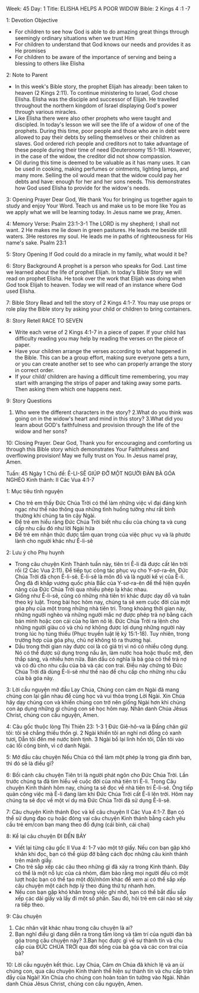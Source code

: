 Week: 45
Day: 1
Title: ELISHA HELPS A POOR WIDOW
Bible: 2 Kings 4 :1 -7

1: Devotion Objective
- For children to see how God is able to do amazing great things through seemingly ordinary situations when we trust Him
- For children to understand that God knows our needs and provides it as He promises
- For children to be aware of the importance of serving and being a blessing to others like Elisha

2: Note to Parent
- In this week's Bible story, the prophet Elijah has already: been taken to heaven (2 Kings 2:11). To continue ministering to Israel, God chose Elisha. Elisha was the disciple and successor of Elijah. He travelled throughout the northern kingdom of Israel displaying God's power through various miracles.
- Like Elisha there were also other prophets who were taught and discipled. In today's lesson we will see the life of a widow of one of the prophets. During this time, poor people and those who are in debt were allowed to pay their debts by selling themselves or their children as slaves. God ordered rich people and creditors not to take advantage of these people during their time of need (Deuteronomy 15:1-18). However, in the case of the widow, the creditor did not show compassion.
- Oil during this time is deemed to be valuable as it has many uses. It can be used in cooking, making perfumes or ointments, lighting lamps, and many more. Selling the oil would mean that the widow could pay her debts and have: enough for her and her sons needs. This demonstrates how God used Elisha to provide for the widow's needs.

3: Opening Prayer
Dear God, We thank You for bringing us together again to study and enjoy Your Word. Teach us and make us to be more like You as we apply what we will be learning today. In Jesus name we pray, Amen.

4: Memory Verse:
Psalm 23:1-3-1 The LORD is my shepherd; I shall not want. 2 He makes me lie down in green pastures. He leads me beside still waters. 3He restores my soul. He leads me in paths of righteousness for His name's sake. Psalm 23:1

5: Story Opening
If God could do a miracle in my family, what would it be?

6: Story Background
A prophet is a person who speaks for God. Last time we learned about the life of prophet Elijah. In today's Bible Story we will read on prophet Elisha. He took over the work that Elijah was doing when God took Elijah to heaven. Today we will read of an instance where God used Elisha.

7: Bible Story
Read and tell the story of 2 Kings 4:1-7. You may use props or role play the Bible story by asking your child or children to bring containers.


8: Story Retell
RACE TO SEVEN
- Write each verse of 2 Kings 4:1-7 in a piece of paper. If your child has difficulty reading you may help by reading the verses on the piece of paper.
- Have your children arrange the verses according to what happened in the Bible. This can be a group effort, making sure everyone gets a turn, or you can create another set to see who can properly arrange the story in correct order.
- If your child/ children are having a difficult time remembering, you may start with arranging the strips of paper and taking away some parts. Then asking them which one happens next.

9: Story Questions
1. Who were the different characters in the story?
2.What do you think was going on in the widow's heart and mind in this story?
3.What did you learn about GOD's faithfulness and provision through the life of the widow and her sons?

10: Closing Prayer.
Dear God, Thank you for encouraging and comforting us through this Bible story which demonstrates Your Faithfulness and overflowing provision! May we fully trust on You. In Jesus namel pray, Amen.


Tuần: 45
Ngày 1
Chủ đề: Ê-LI-SÊ GIÚP ĐỠ MỘT NGƯỜI ĐÀN BÀ GÓA NGHÈO
Kinh thánh: II Các Vua 4:1-7

1: Mục tiêu tĩnh nguyện
- Cho trẻ em thấy Đức Chúa Trời có thể làm những việc vĩ đại đáng kinh ngạc như thế nào thông qua những tình huống tưởng như rất bình thường khi chúng ta tin cậy Ngài.
- Để trẻ em hiểu rằng Đức Chúa Trời biết nhu cầu của chúng ta và cung cấp nhu cầu đó như lời Ngài hứa
- Để trẻ em nhận thức được tầm quan trọng của việc phục vụ và là phước lành cho người khác như Ê-li-sê

2: Lưu ý cho Phụ huynh
- Trong câu chuyện Kinh Thánh tuần này, tiên tri Ê-li đã được cất lên trời rồi (2 Các Vua 2:11). Để tiếp tục công tác phục vụ cho Y-sơ-ra-ên, Đức Chúa Trời đã chọn Ê-li-sê. Ê-li-sê là môn đồ và là người kế vị của Ê-li. Ông đã đi khắp vương quốc phía Bắc của Y-sơ-ra-ên để thể hiện quyền năng của Đức Chúa Trời qua nhiều phép lạ khác nhau.
- Giống như Ê-li-sê, cũng có những nhà tiên tri khác được dạy dỗ và tuân theo kỷ luật. Trong bài học hôm nay, chúng ta sẽ xem cuộc đời của một góa phụ của một trong những nhà tiên tri. Trong khoảng thời gian này, những người nghèo và những người mắc nợ được phép trả nợ bằng cách bán mình hoặc con cái của họ làm nô lệ. Đức Chúa Trời ra lệnh cho những người giàu có và chủ nợ không được lợi dụng những người này trong lúc họ túng thiếu (Phục truyền luật lệ ký 15:1-18). Tuy nhiên, trong trường hợp của góa phụ, chủ nợ không tỏ ra thương hại.
- Dầu trong thời gian này được coi là có giá trị vì nó có nhiều công dụng. Nó có thể được sử dụng trong nấu ăn, làm nước hoa hoặc thuốc mỡ, đèn thắp sáng, và nhiều hơn nữa. Bán dầu có nghĩa là bà góa có thể trả nợ và có đủ cho nhu cầu của bà và các con trai. Điều này chứng tỏ Đức Chúa Trời đã dùng Ê-li-sê như thế nào để chu cấp cho những nhu cầu của bà góa này.

3: Lời cầu nguyện mở đầu
Lạy Chúa, Chúng con cảm ơn Ngài đã mang chúng con lại gần nhau để cùng học và vui thỏa trong Lời Ngài. Xin Chúa hãy dạy chúng con và khiến chúng con trở nên giống Ngài hơn khi chúng con áp dụng những gì chúng con sẽ học hôm nay. Nhân danh Chúa Jêsus Christ, chúng con cầu nguyện, Amen.

4: Câu gốc thuộc lòng
Thi Thiên 23: 1-3
1 Đức Giê-hô-va là Đấng chăn giữ tôi: tôi sẽ chẳng thiếu thốn gì. 2 Ngài khiến tôi an nghỉ nơi đồng cỏ xanh tươi, Dẫn tôi đến mé nước bình tịnh. 3 Ngài bổ lại linh hồn tôi, Dẫn tôi vào các lối công bình, vì cớ danh Ngài.

5: Mở đầu câu chuyện
Nếu Chúa có thể làm một phép lạ trong gia đình bạn, thì đó sẽ là điều gì?

6: Bối cảnh câu chuyện
Tiên tri là người phát ngôn cho Đức Chúa Trời. Lần trước chúng ta đã tìm hiểu về cuộc đời của nhà tiên tri Ê-li. Trong Câu chuyện Kinh thánh hôm nay, chúng ta sẽ đọc về nhà tiên tri Ê-li-sê. Ông tiếp quản công việc mà Ê-li đang làm khi Đức Chúa Trời cất Ê-li lên trời. Hôm nay chúng ta sẽ đọc về một ví dụ mà Đức Chúa Trời đã sử dụng Ê-li-sê.

7: Câu chuyện Kinh thánh
Đọc và kể câu chuyện II Các Vua 4:1-7. Bạn có thể sử dụng đạo cụ hoặc đóng vai câu chuyện Kinh thánh bằng cách yêu cầu trẻ em/con bạn mang theo đồ đựng (cái bình, cái chai)


8: Kể lại câu chuyện
ĐI ĐẾN BẢY
- Viết lại từng câu gốc II Vua 4: 1-7 vào một tờ giấy. Nếu con bạn gặp khó khăn khi đọc, bạn có thể giúp đỡ bằng cách đọc những câu kinh thánh trên mảnh giấy.
- Cho trẻ sắp xếp các câu theo những gì đã xảy ra trong Kinh thánh. Đây có thể là một nỗ lực của cả nhóm, đảm bảo rằng mọi người đều có một lượt hoặc bạn có thể tạo một đội/nhóm khác để xem ai có thể sắp xếp câu chuyện một cách hợp lý theo đúng thứ tự nhanh hơn.
- Nếu con bạn gặp khó khăn trong việc ghi nhớ, bạn có thể bắt đầu sắp xếp các dải giấy và lấy đi một số phần. Sau đó, hỏi trẻ em cái nào sẽ xảy ra tiếp theo.

9: Câu chuyện
1. Các nhân vật khác nhau trong câu chuyện là ai?
2. Bạn nghĩ điều gì đang diễn ra trong tấm lòng và tâm trí của người đàn bà góa trong câu chuyện này?
3.Bạn học được gì về sự thành tín và chu cấp của ĐỨC CHÚA TRỜI qua đời sống của bà góa và các con trai của bà?

10: Lời cầu nguyện kết thúc.
Lạy Chúa, Cảm ơn Chúa đã khích lệ và an ủi chúng con, qua câu chuyện Kinh thánh thể hiện sự thành tín và chu cấp tràn đầy của Ngài! Xin Chúa cho chúng con hoàn toàn tin tưởng vào Ngài. Nhân danh Chúa Jêsus Christ, chúng con cầu nguyện, Amen.

